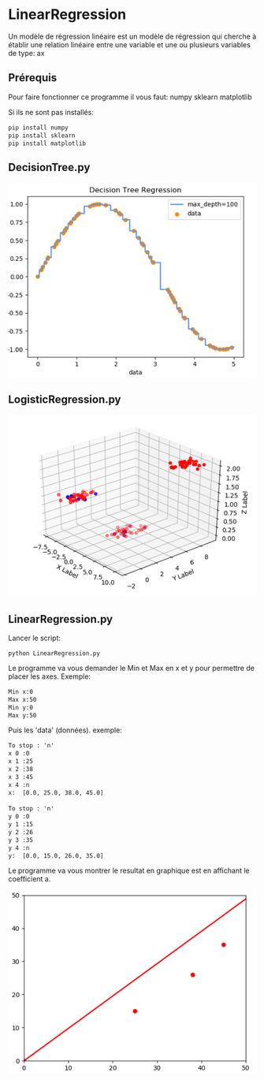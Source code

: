 # LinearRegression
Un modèle de régression linéaire est un modèle de régression qui cherche à établir une relation linéaire entre une variable et une ou plusieurs variables de type: ax
## Prérequis
Pour faire fonctionner ce programme il vous faut:
numpy
sklearn
matplotlib

Si ils ne sont pas installés:
```
pip install numpy
pip install sklearn
pip install matplotlib
```
## DecisionTree.py

![](images/DecisionTree.PNG)

## LogisticRegression.py

![](images/LogisticRegression.PNG)

## LinearRegression.py
Lancer le script:
```
python LinearRegression.py
```

Le programme va vous demander le Min et Max en x et y pour permettre de placer les axes.
Exemple:
```
Min x:0
Max x:50
Min y:0
Max y:50
```

Puis les 'data' (données).
exemple:
```
To stop : 'n'
x 0 :0
x 1 :25
x 2 :38
x 3 :45
x 4 :n
x:  [0.0, 25.0, 38.0, 45.0]

To stop : 'n'
y 0 :0
y 1 :15
y 2 :26
y 3 :35
y 4 :n
y:  [0.0, 15.0, 26.0, 35.0]
```

Le programme va vous montrer le resultat en graphique est en affichant le coefficient a.

![](images/LinearRegression.PNG)
